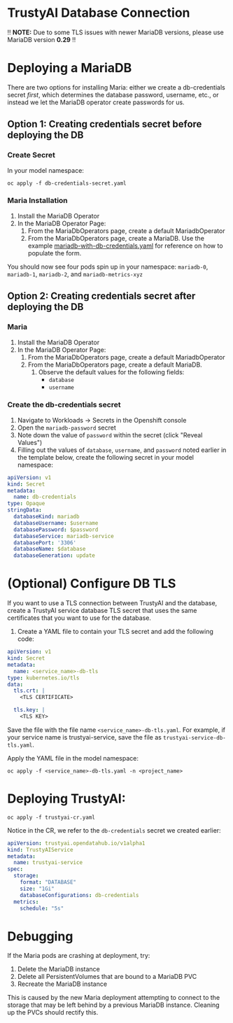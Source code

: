 # TrustyAI Database Connection
‼️ **NOTE:** Due to some TLS issues with newer MariaDB versions, please use MariaDB version **0.29** ‼️ 

# Deploying a MariaDB
There are two options for installing Maria: either we create a db-credentials secret _first_, which
determines the database password, username, etc., or instead we let the MariaDB operator create
passwords for us.

## Option 1: Creating credentials secret before deploying the DB
### Create Secret
In your model namespace:

`oc apply -f db-credentials-secret.yaml`

### Maria Installation 
1) Install the MariaDB Operator
2) In the MariaDB Operator Page:
   1) From the MariaDbOperators page, create a default MariadbOperator
   2) From the MariaDbOperators page, create a MariaDB. Use the example [mariadb-with-db-credentials.yaml](mariadb-with-db-credentials.yaml) for reference on how to populate the form.

You should now see four pods spin up in your namespace: `mariadb-0`, `mariadb-1`, `mariadb-2`, and `mariadb-metrics-xyz`

## Option 2: Creating credentials secret after deploying the DB

### Maria 
1) Install the MariaDB Operator
2) In the MariaDB Operator Page:
   1) From the MariaDbOperators page, create a default MariadbOperator
   2) From the MariaDbOperators page, create a default MariaDB.
      1) Observe the default values for the following fields:
         * `database` 
         * `username`

### Create the db-credentials secret
1) Navigate to Workloads -> Secrets in the Openshift console
2) Open the `mariadb-password` secret
3) Note down the value of `password` within the secret (click "Reveal Values")
4) Filling out the values of `database`, `username`, and `password` noted earlier in the template below, create the following secret in your model namespace:
```yaml
apiVersion: v1
kind: Secret
metadata:
  name: db-credentials
type: Opaque
stringData:
  databaseKind: mariadb
  databaseUsername: $username
  databasePassword: $password
  databaseService: mariadb-service
  databasePort: '3306'
  databaseName: $database
  databaseGeneration: update
 ```

# (Optional) Configure DB TLS
If you want to use a TLS connection between TrustyAI and the database, create a TrustyAI service database TLS secret that uses the same certificates that you want to use for the database.

1) Create a YAML file to contain your TLS secret and add the following code:
```yaml
apiVersion: v1
kind: Secret
metadata:
  name: <service_name>-db-tls
type: kubernetes.io/tls
data:
  tls.crt: |
    <TLS CERTIFICATE>

  tls.key: |
    <TLS KEY>
```
Save the file with the file name `<service_name>-db-tls.yaml`. For example, if your service name is trustyai-service, save the file as `trustyai-service-db-tls.yaml`.

Apply the YAML file in the model namespace:

`oc apply -f <service_name>-db-tls.yaml -n <project_name>`


# Deploying TrustyAI:
`oc apply -f trustyai-cr.yaml`

Notice in the CR, we refer to the `db-credentials` secret we created earlier:
```yaml
apiVersion: trustyai.opendatahub.io/v1alpha1
kind: TrustyAIService
metadata:
  name: trustyai-service
spec:
  storage:
    format: "DATABASE"
    size: "1Gi"
    databaseConfigurations: db-credentials
  metrics:
    schedule: "5s"
```

# Debugging
If the Maria pods are crashing at deployment, try:
1) Delete the MariaDB instance
2) Delete all PersistentVolumes that are bound to a MariaDB PVC
3) Recreate the MariaDB instance

This is caused by the new Maria deployment attempting to connect to the storage that may be left
behind by a previous MariaDB instance. Cleaning up the PVCs should rectify this. 

